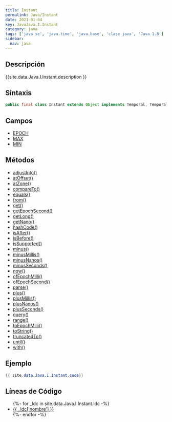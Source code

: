 ```yaml
---
title: Instant
permalink: Java/Instant
date: 2021-01-04
key: JavaJava.I.Instant
category: java
tags: ['java se', 'java.time', 'java.base', 'clase java', 'Java 1.8']
sidebar: 
  nav: java
---
```


## Descripción
{{site.data.Java.I.Instant.description }}

## Sintaxis
~~~java
public final class Instant extends Object implements Temporal, TemporalAdjuster, Comparable<Instant>, Serializable
~~~

## Campos
* [EPOCH](/Java/Instant/EPOCH)
* [MAX](/Java/Instant/MAX)
* [MIN](/Java/Instant/MIN)

## Métodos
* [adjustInto()](/Java/Instant/adjustInto)
* [atOffset()](/Java/Instant/atOffset)
* [atZone()](/Java/Instant/atZone)
* [compareTo()](/Java/Instant/compareTo)
* [equals()](/Java/Instant/equals)
* [from()](/Java/Instant/from)
* [get()](/Java/Instant/get)
* [getEpochSecond()](/Java/Instant/getEpochSecond)
* [getLong()](/Java/Instant/getLong)
* [getNano()](/Java/Instant/getNano)
* [hashCode()](/Java/Instant/hashCode)
* [isAfter()](/Java/Instant/isAfter)
* [isBefore()](/Java/Instant/isBefore)
* [isSupported()](/Java/Instant/isSupported)
* [minus()](/Java/Instant/minus)
* [minusMillis()](/Java/Instant/minusMillis)
* [minusNanos()](/Java/Instant/minusNanos)
* [minusSeconds()](/Java/Instant/minusSeconds)
* [now()](/Java/Instant/now)
* [ofEpochMilli()](/Java/Instant/ofEpochMilli)
* [ofEpochSecond()](/Java/Instant/ofEpochSecond)
* [parse()](/Java/Instant/parse)
* [plus()](/Java/Instant/plus)
* [plusMillis()](/Java/Instant/plusMillis)
* [plusNanos()](/Java/Instant/plusNanos)
* [plusSeconds()](/Java/Instant/plusSeconds)
* [query()](/Java/Instant/query)
* [range()](/Java/Instant/range)
* [toEpochMilli()](/Java/Instant/toEpochMilli)
* [toString()](/Java/Instant/toString)
* [truncatedTo()](/Java/Instant/truncatedTo)
* [until()](/Java/Instant/until)
* [with()](/Java/Instant/with)

## Ejemplo
~~~java
{{ site.data.Java.I.Instant.code}}
~~~

## Líneas de Código
<ul>
{%- for _ldc in site.data.Java.I.Instant.ldc -%}
   <li>
       <a href="{{_ldc['url'] }}">{{ _ldc['nombre'] }}</a>
   </li>
{%- endfor -%}
</ul>
